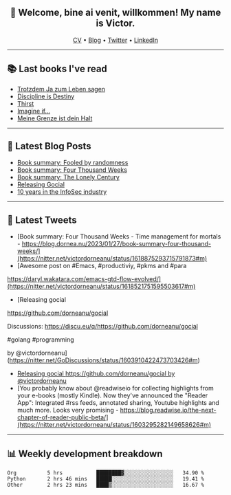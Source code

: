 <h2 align="center">👋 Welcome, bine ai venit, willkommen! My name is Victor. </h2>
<p align="center">
  <a href="https://dornea.nu/cv">CV</a> •
  <a href="https://blog.dornea.nu">Blog</a> •
  <a href="https://twitter.com/victordorneanu">Twitter</a> •
  <a href="https://www.linkedin.com/in/victor-dorneanu/">LinkedIn</a> 
</p>

  <!--
  **dorneanu/dorneanu** is a ✨ _special_ ✨ repository because its `README.md` (this file) appears on your GitHub profile.

  Here are some ideas to get you started:

  - 🔭 I’m currently working on ...
  - 🌱 I’m currently learning ...
  - 👯 I’m looking to collaborate on ...
  - 🤔 I’m looking for help with ...
  - 💬 Ask me about ...
  - 📫 How to reach me: ...
  - 😄 Pronouns: ...
  - ⚡ Fun fact: ...
  -->

---

## 📚 Last books I've read 

<!--START_SECTION:books-->
* [Trotzdem Ja zum Leben sagen](https://brainfck.org/book/trotzdem-ja-zum-leben-sagen/)
* [Discipline is Destiny](https://brainfck.org/book/discipline-is-destiny/)
* [Thirst](https://brainfck.org/book/thirst/)
* [Imagine if…](https://brainfck.org/book/imagine-if/)
* [Meine Grenze ist dein Halt](https://brainfck.org/book/meine-grenze-ist-dein-halt/)
<!--END_SECTION:books-->

---

## 📝 Latest Blog Posts

<!--START_SECTION:blog-->
* [Book summary: Fooled by randomness](https://blog.dornea.nu/2023/02/04/book-summary-fooled-by-randomness/)
* [Book summary: Four Thousand Weeks](https://blog.dornea.nu/2023/01/27/book-summary-four-thousand-weeks/)
* [Book summary: The Lonely Century](https://blog.dornea.nu/2023/01/21/book-summary-the-lonely-century/)
* [Releasing Gocial](https://blog.dornea.nu/2022/12/15/releasing-gocial/)
* [10 years in the InfoSec industry](https://blog.dornea.nu/2022/12/02/10-years-in-the-infosec-industry/)
<!--END_SECTION:blog-->

---

## 📱 Latest Tweets

<!--START_SECTION:twitter-->
* [Book summary: Four Thousand Weeks - Time management for mortals - https://blog.dornea.nu/2023/01/27/book-summary-four-thousand-weeks/](https://nitter.net/victordorneanu/status/1618875293715791873#m)
* [Awesome post on #Emacs, #productiviy, #pkms and #para 

https://daryl.wakatara.com/emacs-gtd-flow-evolved/](https://nitter.net/victordorneanu/status/1618521751595503617#m)
* [Releasing gocial

https://github.com/dorneanu/gocial

Discussions: https://discu.eu/q/https://github.com/dorneanu/gocial

#golang #programming

by @victordorneanu](https://nitter.net/GoDiscussions/status/1603910422473703426#m)
* [Releasing gocial https://github.com/dorneanu/gocial by @victordorneanu](https://nitter.net/goLibHunt/status/1603813994669539328#m)
* [You probably know about @readwiseio for collecting highlights from your e-books (mostly Kindle). Now they've announced the "Reader App": Integrated #rss feeds, annotated sharing, Youtube highlights and much more. Looks very promising - https://blog.readwise.io/the-next-chapter-of-reader-public-beta/](https://nitter.net/victordorneanu/status/1603295282149658626#m)
<!--END_SECTION:twitter-->

---

## 📊 **Weekly development breakdown**

<!--START_SECTION:waka-->

```text
Org          5 hrs           ████████▓░░░░░░░░░░░░░░░░   34.90 %
Python       2 hrs 46 mins   █████░░░░░░░░░░░░░░░░░░░░   19.41 %
Other        2 hrs 23 mins   ████▒░░░░░░░░░░░░░░░░░░░░   16.67 %
```

<!--END_SECTION:waka-->


